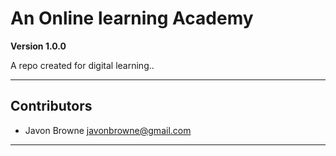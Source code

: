 # An Online learning Academy

**Version 1.0.0**

A repo created for digital learning..

---

## Contributors

- Javon Browne <javonbrowne@gmail.com>

---
